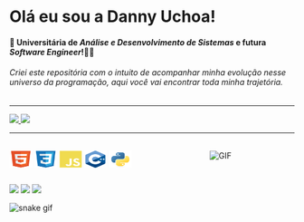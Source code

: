 # Olá eu sou a Danny Uchoa! 
#### :small_blue_diamond: Universitária de *Análise e Desenvolvimento de Sistemas* e futura *Software Engineer*!:woman_technologist:
###### Criei este repositória com o intuito de acompanhar minha evolução nesse universo da programação, aqui você vai encontrar toda minha trajetória.

---

<div>
  <a href="https://github.com/YaraDanieleUchoa/github-readme-stats">
    <img height=180 src="https://github-readme-stats.vercel.app/api?username=YaraDanieleUchoa&show_icons=true&theme=vue-dark" />
    <img height=180 src="https://github-readme-stats.vercel.app/api/top-langs?username=YaraDanieleUchoa&layout=compact&langs_count=8&theme=vue-dark&card_width=320" />
  </a>
</div>

---

<div style="display: inline_block"><br>
  <img align="center" alt="HTML" height="30" width="40" src="https://raw.githubusercontent.com/devicons/devicon/master/icons/html5/html5-original.svg">
  <img align="center" alt="CSS" height="30" width="40" src="https://raw.githubusercontent.com/devicons/devicon/master/icons/css3/css3-original.svg">
  <img align="center" alt="Js" height="30" width="40" src="https://raw.githubusercontent.com/devicons/devicon/master/icons/javascript/javascript-plain.svg">
  <img align="center" alt="C++" height="30" width="40" src="https://raw.githubusercontent.com/devicons/devicon/master/icons/cplusplus/cplusplus-original.svg">
  <img align="center" alt="Python" height="30" width="40" src="https://raw.githubusercontent.com/devicons/devicon/master/icons/python/python-original.svg">
  <img align="right" alt="GIF" height="150" width="150" src="https://cdn.discordapp.com/attachments/468911384323817474/1142260467495075840/giphy.gif">
</div>


##

<div> 
    <a href="https://www.linkedin.com/in/yara-daniele-uchoa" target="_blank"><img src="https://img.shields.io/badge/-LinkedIn-%230077B5?style=for-the-badge&logo=linkedin&logoColor=white" target="_blank"></a>
  <a href = "mailto:yaradanieleuchoa@gmail.com"><img src="https://img.shields.io/badge/-Gmail-%23333?style=for-the-badge&logo=gmail&logoColor=white" target="_blank"></a>
  <a href="https://www.instagram.com/danny_uchoa/" target="_blank"><img src="https://img.shields.io/badge/-Instagram-%23E4405F?style=for-the-badge&logo=instagram&logoColor=white" target="_blank"></a>  

  ![snake gif](https://github.com/YaraDanieleUchoa/YaraDanieleUchoa/blob/output/github-contribution-grid-snake.svg)
  
</div>


